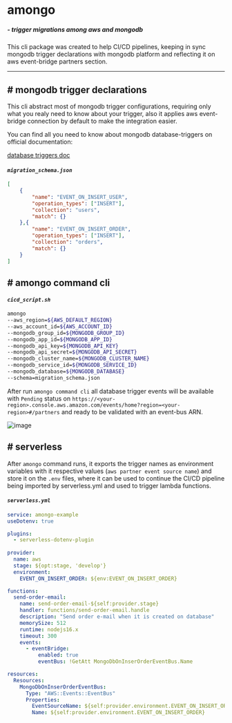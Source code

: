 # amongo

##### ___- trigger migrations among aws and mongodb___

This cli package was created to help CI/CD pipelines, keeping in sync mongodb trigger declarations with mongodb platform and reflecting it on aws event-bridge partners section.

---

## # mongodb trigger declarations

This cli abstract most of mongodb trigger configurations, requiring only what you realy need to know about your trigger, also it applies aws event-bridge connection by default to make the integration easier.

You can find all you need to know about mongodb database-triggers on official documentation:

[database triggers doc](https://www.mongodb.com/docs/atlas/app-services/triggers/database-triggers/)

#### ___`migration_schema.json`___
```json
[
    {
        "name": "EVENT_ON_INSERT_USER",
        "operation_types": ["INSERT"],
        "collection": "users",
        "match": {}
    },{
        "name": "EVENT_ON_INSERT_ORDER",
        "operation_types": ["INSERT"],
        "collection": "orders",
        "match": {}
    }
]
```

## # amongo command cli
#### ___`cicd_script.sh`___
```sh
amongo 
--aws_region=${AWS_DEFAULT_REGION}
--aws_account_id=${AWS_ACCOUNT_ID}
--mongodb_group_id=${MONGODB_GROUP_ID}
--mongodb_app_id=${MONGODB_APP_ID}
--mongodb_api_key=${MONGODB_API_KEY}
--mongodb_api_secret=${MONGODB_API_SECRET}
--mongodb_cluster_name=${MONGODB_CLUSTER_NAME}
--mongodb_service_id=${MONGODB_SERVICE_ID}
--mongodb_database=${MONGODB_DATABASE}
--schema=migration_schema.json
```
After run `amongo command cli` all database trigger events will be available with `Pending` status on `https://<your-region>.console.aws.amazon.com/events/home?region=<your-region>#/partners` and ready to be validated with an event-bus ARN.

![image](https://www.mongodb.com/docs/atlas/app-services/images/eventbridge-partner-event-sources-table.png)

## # serverless

After `amongo` command runs, it exports the trigger names as environment variables with it respective values (`aws partner event source name`) and store it on the `.env` files, where it can be used to continue the CI/CD pipeline being imported by serverless.yml and used to trigger lambda functions.

#### ___`serverless.yml`___
```yml
service: amongo-example
useDotenv: true

plugins:
  - serverless-dotenv-plugin
  
provider:
  name: aws
  stage: ${opt:stage, 'develop'}
  environment:
    EVENT_ON_INSERT_ORDER: ${env:EVENT_ON_INSERT_ORDER}

functions:
  send-order-email:
    name: send-order-email-${self:provider.stage}
    handler: functions/send-order-email.handle
    description: "Send order e-mail when it is created on database"
    memorySize: 512
    runtime: nodejs16.x
    timeout: 300
    events:
      - eventBridge:
          enabled: true
          eventBus: !GetAtt MongoDbOnInserOrderEventBus.Name

resources:
  Resources:
    MongoDbOnInserOrderEventBus:
      Type: "AWS::Events::EventBus"
      Properties:
        EventSourceName: ${self:provider.environment.EVENT_ON_INSERT_ORDER}
        Name: ${self:provider.environment.EVENT_ON_INSERT_ORDER}
```